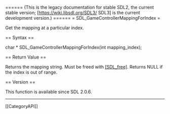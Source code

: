 ====== (This is the legacy documentation for stable SDL2, the current stable version; [https://wiki.libsdl.org/SDL3/ SDL3] is the current development version.) ======
= SDL_GameControllerMappingForIndex =

Get the mapping at a particular index.

== Syntax ==

<syntaxhighlight lang='c'>
char * SDL_GameControllerMappingForIndex(int mapping_index);
</syntaxhighlight>

== Return Value ==

Returns the mapping string. Must be freed with [[SDL_free]](). Returns NULL
if the index is out of range.

== Version ==

This function is available since SDL 2.0.6.

----
[[CategoryAPI]]


